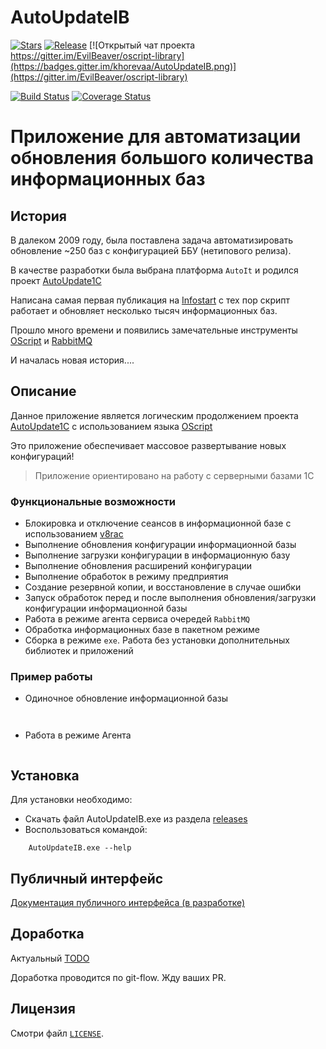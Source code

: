 # AutoUpdateIB

[![Stars](https://img.shields.io/github/stars/khorevaa/AutoUpdateIB.svg?label=Github%20%E2%98%85&a)](https://github.com/khorevaa/AutoUpdateIB/stargazers)
[![Release](https://img.shields.io/github/tag/khorevaa/AutoUpdateIB.svg?label=Last%20release&a)](https://github.com/khorevaa/AutoUpdateIB/releases)
[![Открытый чат проекта https://gitter.im/EvilBeaver/oscript-library](https://badges.gitter.im/khorevaa/AutoUpdateIB.png)](https://gitter.im/EvilBeaver/oscript-library)

[![Build Status](https://travis-ci.org/khorevaa/AutoUpdateIB.svg?branch=master)](https://travis-ci.org/khorevaa/AutoUpdateIB)
[![Coverage Status](https://sonar.silverbulleters.org/api/badges/measure?key=opensource-AutoUpdateIB&metric=coverage&blinking=true)](https://coveralls.io/github/khorevaa/AutoUpdateIB?branch=master)

# Приложение для автоматизации обновления большого количества информационных баз

## История

В далеком 2009 году, была поставлена задача автоматизировать обновление ~250 баз с конфигурацией ББУ (нетипового релиза).

В качестве разработки была выбрана платформа `AutoIt` и родился проект [AutoUpdate1C](https://github.com/khorevaa/AutoUpdate1C)

Написана самая первая публикация на [Infostart](https://infostart.ru/public/19727/) с тех пор скрипт работает и обновляет несколько тысяч информационных баз.

Прошло много времени и появились замечательные инструменты [OScript](http://oscript.io/) и [RabbitMQ](www.rabbitmq.com)

И началась новая история....

## Описание

Данное приложение является логическим продолжением проекта [AutoUpdate1C](https://github.com/khorevaa/AutoUpdate1C) с использованием языка [OScript](http://oscript.io/)

Это приложение обеспечивает массовое развертывание новых конфигураций!

> Приложение ориентировано на работу с серверными базами 1С

### Функциональные возможности

* Блокировка и отключение сеансов в информационной базе с использованием [v8rac](https://github.com/khorevaa/v8rac)
* Выполнение обновления конфигурации информационной базы
* Выполнение загрузки конфигурации в информационную базу
* Выполнение обновления расширений конфигурации
* Выполнение обработок в режиму предприятия
* Создание резервной копии, и восстановление в случае ошибки
* Запуск обработок перед и после выполнения обновления/загрузки конфигурации информационной базы
* Работа в режиме агента сервиса очередей `RabbitMQ`
* Обработка информационных базе в пакетном режиме
* Сборка в режиме `exe`. Работа без установки дополнительных библиотек и приложений

### Пример работы

* Одиночное обновление информационной базы

    ```shell

  
    ```

* Работа в режиме Агента

    ```shell
 
    ```
    
## Установка

Для установки необходимо:
* Скачать файл AutoUpdateIB.exe из раздела [releases](https://github.com/khorevaa/AutoUpdateIB/releases)
* Воспользоваться командой:

```shell
    AutoUpdateIB.exe --help
```

## Публичный интерфейс

[Документация публичного интерфейса (в разработке)](docs/README.md)

## Доработка

Актуальный [TODO](TODO)

Доработка проводится по git-flow. Жду ваших PR.

## Лицензия

Смотри файл [`LICENSE`](LICENSE).
